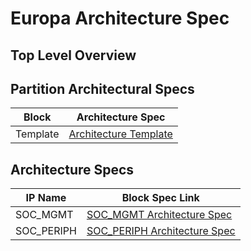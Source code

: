 # Europa Architecture Spec

## Top Level Overview


## Partition Architectural Specs

| Block | Architecture Spec |
| ----- | ----------------- |
| Template | [Architecture Template](architecture_template.md) |


## Architecture Specs

| IP Name    | Block Spec Link                                                      |
| ---------- | -------------------------------------------------------------------- |
| SOC_MGMT   | [SOC_MGMT Architecture Spec](blocks/soc_mgmt/soc_mgmt_block_spec.md)        |
| SOC_PERIPH | [SOC_PERIPH Architecture Spec](blocks/soc_periph/soc_periph_block_spec.md)  |
